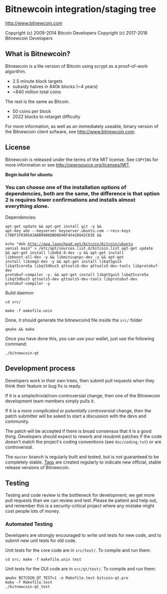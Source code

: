 Bitnewcoin integration/staging tree
================================

http://www.bitnewcoin.com

Copyright (c) 2009-2014 Bitcoin Developers
Copyright (c) 2017-2018 Bitnewcoin Developers

What is Bitnewcoin?
----------------

Bitnewcoin is a lite version of Bitcoin using scrypt as a proof-of-work algorithm.
 - 2.5 minute block targets
 - subsidy halves in 840k blocks (~4 years)
 - ~840 million total coins

The rest is the same as Bitcoin.
 - 50 coins per block
 - 2022 blocks to retarget difficulty

For more information, as well as an immediately useable, binary version of
the Bitnewcoin client sofware, see http://www.bitnewcoin.com.

License
-------

Bitnewcoin is released under the terms of the MIT license. See `COPYING` for more
information or see http://opensource.org/licenses/MIT.

<strong>Begin build for ubuntu</strong> 
<h3>You can choose one of the installation options of dependencies, both are the same, the difference is that option 2 is requires fewer confirmations and installs almost everything alone.</h3>

Dependencies:
 
<code>apt-get update && apt-get install git -y && apt-key adv --keyserver keyserver.ubuntu.com --recv-keys C70EF1F0305A1ADB9986DBD8D46F45428842CE5E && \
    echo "deb http://ppa.launchpad.net/bitcoin/bitcoin/ubuntu xenial main" > /etc/apt/sources.list.d/bitcoin.list
apt-get update && apt-get install libdb4.8-dev -y && apt-get install libboost-all-dev -y && libminiupnpc-dev -y && apt-get install libzmq3-dev -y && apt-get install libqt5gui5 libqt5core5a libqt5dbus5 qttools5-dev qttools5-dev-tools libprotobuf-dev protobuf-compiler -y. && apt-get install libqt5gui5 libqt5core5a libqt5dbus5 qttools5-dev qttools5-dev-tools libprotobuf-dev protobuf-compiler -y</code>


Build daemon

<code>cd src/</code>

<code>make -f makefile.unix</code>

Done, it should generate the bitnewcoind file inside the <code>src/</code> folder


<code>qmake && make</code>

Once you have done this, you can use your wallet, just use the following command:

<code>./bitnewcoin-qt</code>



Development process
-------------------

Developers work in their own trees, then submit pull requests when they think
their feature or bug fix is ready.

If it is a simple/trivial/non-controversial change, then one of the Bitnewcoin
development team members simply pulls it.

If it is a *more complicated or potentially controversial* change, then the patch
submitter will be asked to start a discussion with the devs and community.

The patch will be accepted if there is broad consensus that it is a good thing.
Developers should expect to rework and resubmit patches if the code doesn't
match the project's coding conventions (see `doc/coding.txt`) or are
controversial.

The `master` branch is regularly built and tested, but is not guaranteed to be
completely stable. [Tags](https://github.com/cosmo9able/bitnewcoin/tags) are created
regularly to indicate new official, stable release versions of Bitnewcoin.

Testing
-------

Testing and code review is the bottleneck for development; we get more pull
requests than we can review and test. Please be patient and help out, and
remember this is a security-critical project where any mistake might cost people
lots of money.

### Automated Testing

Developers are strongly encouraged to write unit tests for new code, and to
submit new unit tests for old code.

Unit tests for the core code are in `src/test/`. To compile and run them:

    cd src; make -f makefile.unix test

Unit tests for the GUI code are in `src/qt/test/`. To compile and run them:

    qmake BITCOIN_QT_TEST=1 -o Makefile.test bitcoin-qt.pro
    make -f Makefile.test
    ./bitnewcoin-qt_test

